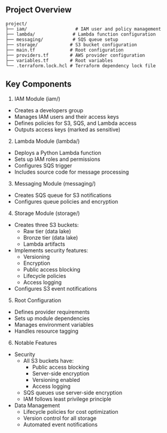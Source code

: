 
## Project Overview
```plaintext
project/
├── iam/                  # IAM user and policy management
├── lambda/              # Lambda function configuration
├── messaging/           # SQS queue setup
├── storage/            # S3 bucket configuration
├── main.tf             # Root configuration
├── providers.tf        # AWS provider configuration
├── variables.tf        # Root variables
└── .terraform.lock.hcl # Terraform dependency lock file
```

## Key Components
1. IAM Module (iam/)
- Creates a developers group
- Manages IAM users and their access keys
- Defines policies for S3, SQS, and Lambda access
- Outputs access keys (marked as sensitive)
2. Lambda Module (lambda/)
- Deploys a Python Lambda function
- Sets up IAM roles and permissions
- Configures SQS trigger
- Includes source code for message processing
3. Messaging Module (messaging/)
- Creates SQS queue for S3 notifications
- Configures queue policies and encryption
4. Storage Module (storage/)
- Creates three S3 buckets:
  - Raw tier (data lake)
  - Bronze tier (data lake)
  - Lambda artifacts
- Implements security features:
  - Versioning
  - Encryption
  - Public access blocking
  - Lifecycle policies
  - Access logging
- Configures S3 event notifications
5. Root Configuration
- Defines provider requirements
- Sets up module dependencies
- Manages environment variables
- Handles resource tagging
6. Notable Features
- Security
  - All S3 buckets have:
    - Public access blocking
    -   Server-side encryption
    - Versioning enabled
    - Access logging
  - SQS queues use server-side encryption
  - IAM follows least privilege principle
- Data Management
  - Lifecycle policies for cost optimization
  - Version control for all storage
  - Automated event notifications
